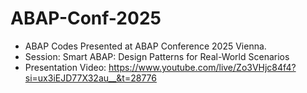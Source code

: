 # ABAP-Conf-2025
* ABAP Codes Presented at ABAP Conference 2025 Vienna.<br/>
* Session: Smart ABAP: Design Patterns for Real-World Scenarios<br/>
* Presentation Video: https://www.youtube.com/live/Zo3VHjc84f4?si=ux3iEJD77X32au__&t=28776

